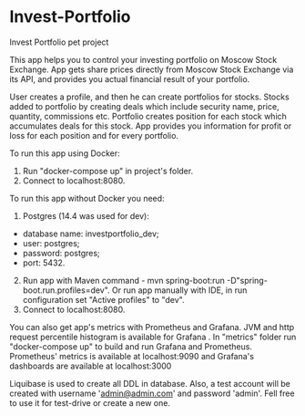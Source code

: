 # Invest-Portfolio
Invest Portfolio pet project

This app helps you to control your investing portfolio on Moscow Stock Exchange. 
App gets share prices directly from Moscow Stock Exchange via its API, and provides you actual financial result of your portfolio.

User creates a profile, and then he can create portfolios for stocks. 
Stocks added to portfolio by creating deals which include security name, price, quantity, commissions etc.
Portfolio creates position for each stock which accumulates deals for this stock.
App provides you information for profit or loss for each position and for every portfolio.

To run this app using Docker:
1. Run "docker-compose up" in project's folder.
2. Connect to localhost:8080.

To run this app without Docker you need:
1. Postgres (14.4 was used for dev): 
 - database name: investportfolio_dev;
 - user: postgres;
 - password: postgres;
 - port: 5432.
2. Run app with Maven command - mvn spring-boot:run -D"spring-boot.run.profiles=dev". 
Or run app manually with IDE, in run configuration set "Active profiles" to "dev".
3. Connect to localhost:8080.

You can also get app's metrics with Prometheus and Grafana. 
JVM and http request percentile histogram is available for Grafana .
In "metrics" folder run "docker-compose up" to build and run Grafana and Prometheus.
Prometheus' metrics is available at localhost:9090 and Grafana's dashboards are available at localhost:3000

Liquibase is used to create all DDL in database.
Also, a test account will be created with username 'admin@admin.com' and password 'admin'.
Fell free to use it for test-drive or create a new one.